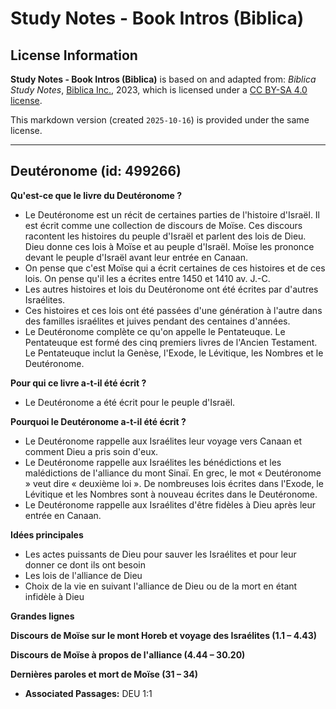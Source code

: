 # Study Notes - Book Intros (Biblica)

## License Information

**Study Notes - Book Intros (Biblica)** is based on and adapted from: _Biblica Study Notes_, [Biblica Inc.](https://www.biblica.com/), 2023, which is licensed under a [CC BY-SA 4.0 license](https://creativecommons.org/licenses/by-sa/4.0/legalcode.en).

This markdown version (created `2025-10-16`) is provided under the same license.



--------------------------------

## Deutéronome (id: 499266)

**Qu'est\-ce que le livre du Deutéronome ?**

* Le Deutéronome est un récit de certaines parties de l'histoire d'Israël. Il est écrit comme une collection de discours de Moïse. Ces discours racontent les histoires du peuple d'Israël et parlent des lois de Dieu. Dieu donne ces lois à Moïse et au peuple d'Israël. Moïse les prononce devant le peuple d'Israël avant leur entrée en Canaan.
* On pense que c'est Moïse qui a écrit certaines de ces histoires et de ces lois. On pense qu'il les a écrites entre 1450 et 1410 av. J.\-C.
* Les autres histoires et lois du Deutéronome ont été écrites par d'autres Israélites.
* Ces histoires et ces lois ont été passées d'une génération à l'autre dans des familles israélites et juives pendant des centaines d'années.
* Le Deutéronome complète ce qu'on appelle le Pentateuque. Le Pentateuque est formé des cinq premiers livres de l'Ancien Testament. Le Pentateuque inclut la Genèse, l'Exode, le Lévitique, les Nombres et le Deutéronome.

**Pour qui ce livre a\-t\-il été écrit ?**

* Le Deutéronome a été écrit pour le peuple d'Israël.

**Pourquoi le Deutéronome a\-t\-il été écrit ?**

* Le Deutéronome rappelle aux Israélites leur voyage vers Canaan et comment Dieu a pris soin d'eux.
* Le Deutéronome rappelle aux Israélites les bénédictions et les malédictions de l'alliance du mont Sinaï. En grec, le mot « Deutéronome » veut dire « deuxième loi ». De nombreuses lois écrites dans l'Exode, le Lévitique et les Nombres sont à nouveau écrites dans le Deutéronome.
* Le Deutéronome rappelle aux Israélites d'être fidèles à Dieu après leur entrée en Canaan.

**Idées principales**

* Les actes puissants de Dieu pour sauver les Israélites et pour leur donner ce dont ils ont besoin
* Les lois de l'alliance de Dieu
* Choix de la vie en suivant l'alliance de Dieu ou de la mort en étant infidèle à Dieu

**Grandes lignes**

**Discours de Moïse sur le mont Horeb et voyage des Israélites (1\.1 – 4\.43\)**

**Discours de Moïse à propos de l'alliance (4\.44 – 30\.20\)**

**Dernières paroles et mort de Moïse (31 – 34\)**

* **Associated Passages:** DEU 1:1

